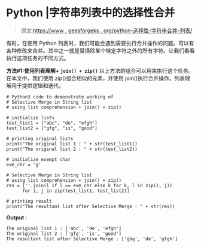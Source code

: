 # Python |字符串列表中的选择性合并

> 原文:[https://www . geesforgeks . org/python-选择性-字符串合并-列表/](https://www.geeksforgeeks.org/python-selective-merge-in-string-list/)

有时，在使用 Python 列表时，我们可能会遇到需要执行合并操作的问题。可以有各种修改来合并。其中之一就是替换除某个特定字符之外的所有字符。让我们看看执行这项任务的不同方式。

**方法#1:使用列表理解+ `join() + zip()`**
以上方法的组合可以用来执行这个任务。在本文中，我们使用 zip()组合相似的元素，并使用 join()执行合并操作。列表理解用于提供逻辑和迭代。

```
# Python3 code to demonstrate working of
# Selective Merge in String list
# using list comprehension + join() + zip()

# initialize lists
test_list1 = ["abc", "de", "efgh"]
test_list2 = ["gfg", "is", "good"]

# printing original lists
print("The original list 1 : " + str(test_list1))
print("The original list 2 : " + str(test_list2))

# initialize exempt char 
exm_chr = 'g'

# Selective Merge in String list
# using list comprehension + join() + zip()
res = [''.join(l if l == exm_chr else k for k, l in zip(i, j))
      for i, j in zip(test_list1, test_list2)]

# printing result
print("The resultant list after Selective Merge : " + str(res))
```

**Output :**

```
The original list 1 : ['abc', 'de', 'efgh']
The original list 2 : ['gfg', 'is', 'good']
The resultant list after Selective Merge : ['gbg', 'de', 'gfgh']

```